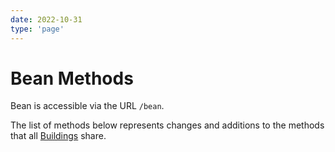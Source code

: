 ```yaml
---
date: 2022-10-31
type: 'page'
---
```


# Bean Methods

Bean is accessible via the URL `/bean`.

The list of methods below represents changes and additions to the methods that all [Buildings](/api/Buildings) share.
